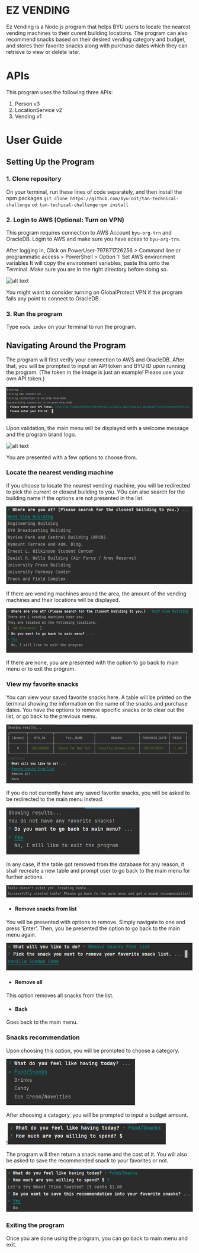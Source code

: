 # EZ VENDING
Ez Vending is a Node.js program that helps BYU users to locate the nearest vending machines to their curent building locations. The program can also recommend snacks based on their desired vending category and budget, and stores their favorite snacks along with purchase dates which they can retrieve to view or delete later.

# APIs
This program uses the following three APIs:
1. Person v3
2. LocationService v2
3. Vending v1

# User Guide
## Setting Up the Program
### 1. Clone repository
On your terminal, run these lines of code separately, and then install the npm packages
`git clone https://github.com/byu-oit/tan-technical-challenge`
`cd tan-techical-challenge`
`npm install`

### 2. Login to AWS (Optional: Turn on VPN)
This program requires connection to AWS Account `byu-org-trn` and OracleDB. Login to AWS and make sure you have acess to `byu-org-trn`.

After logging in, Click on PowerUser-797871726256 > Command line or programmatic access > PowerShell > Option 1: Set AWS environment variables
It will copy the environment variables, paste this onto the Terminal. Make sure you are in the right directory before doing so.

![alt text](https://github.com/byu-oit/tan-technical-challenge/blob/main/images/aws_environment_variables.png)


You might want to consider turning on GlobalProtect VPN if the program fails any point to connect to OracleDB.

### 3. Run the program
Type `node index` on your terminal to run the program.

## Navigating Around the Program
The program will first verify your connection to AWS and OracleDB. After that, you will be prompted to input an API token and BYU ID upon running the program. (The token in the image is just an example! Please use your own API token.)

![alt text](https://github.com/Tidbit0519/EzVending/blob/main/images/token_id_prompt.png)

Upon validation, the main menu will be displayed with a welcome message and the program brand logo.

![alt text](https://github.com/byu-oit/tan-technical-challenge/blob/main/images/main_menu.png)

You are presented with a few options to choose from.

### Locate the nearest vending machine
If you choose to locate the nearest vending machine, you will be redirected to pick the current or closest building to you. YOu can also search for the building name if the options are not presented in the list.

![alt text](https://github.com/Tidbit0519/EzVending/blob/main/images/location.png)

If there are vending machines around the area, the amount of the vending machines and their locations will be displayed.

![alt text](https://github.com/Tidbit0519/EzVending/blob/main/images/vending_info.png)

If there are none, you are presented with the option to go back to main menu or to exit the program.

### View my favorite snacks
You can view your saved favorite snacks here. A table will be printed on the terminal showing the information on the name of the snacks and purchase dates. You have the options to remove specific snacks or to clear out the list, or go back to the previous menu.

![alt text](https://github.com/Tidbit0519/EzVending/blob/main/images/favorite_snacks.png)

If you do not currently have any saved favorite snacks, you will be asked to be redirected to the main menu instead.

![alt text](https://github.com/Tidbit0519/EzVending/blob/main/images/favorite_snacks_empty.png)

In any case, if the table got removed from the database for any reason, it shall recreate a new table and prompt user to go back to the main menu for further actions.

![alt text](https://github.com/Tidbit0519/EzVending/blob/main/images/create_table.png)

* #### Remove snacks from list
You will be presented with options to remove. Simply navigate to one and press 'Enter'. Then, you be presented the option to go back to the main menu again.

![alt text](https://github.com/Tidbit0519/EzVending/blob/main/images/remove_snacks.png)

* #### Remove all
This option removes all snacks from the list.

* #### Back
Goes back to the main menu.

### Snacks recommendation
Upon choosing this option, you will be prompted to choose a category.

![alt text](https://github.com/Tidbit0519/EzVending/blob/main/images/category.png)

After choosing a category, you will be prompted to input a budget amount.

!![alt text](https://github.com/Tidbit0519/EzVending/blob/main/images/budget.png)

The program will then return a snack name and the cost of it. You will also be asked to save the recommended snack to your favorites or not.

![alt text](https://github.com/Tidbit0519/EzVending/blob/main/images/recommend.png)

### Exiting the program
Once you are done using the program, you can go back to main menu and exit.


